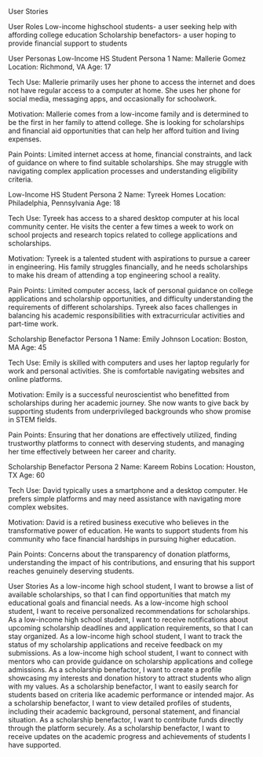 User Stories

User Roles
Low-income highschool students- a user seeking help with affording college education
Scholarship benefactors- a user hoping to provide financial support to students

User Personas
Low-Income HS Student Persona 1
Name: Mallerie Gomez
Location: Richmond, VA
Age: 17

Tech Use: Mallerie primarily uses her phone to access the internet and does not have regular access to a computer at home. She uses her phone for social media, messaging apps, and occasionally for schoolwork.

Motivation: Mallerie comes from a low-income family and is determined to be the first in her family to attend college. She is looking for scholarships and financial aid opportunities that can help her afford tuition and living expenses.

Pain Points: Limited internet access at home, financial constraints, and lack of guidance on where to find suitable scholarships. She may struggle with navigating complex application processes and understanding eligibility criteria.

Low-Income HS Student Persona 2
Name: Tyreek Homes
Location: Philadelphia, Pennsylvania
Age: 18

Tech Use: Tyreek has access to a shared desktop computer at his local community center. He visits the center a few times a week to work on school projects and research topics related to college applications and scholarships.

Motivation: Tyreek is a talented student with aspirations to pursue a career in engineering. His family struggles financially, and he needs scholarships to make his dream of attending a top engineering school a reality.

Pain Points: Limited computer access, lack of personal guidance on college applications and scholarship opportunities, and difficulty understanding the requirements of different scholarships. Tyreek also faces challenges in balancing his academic responsibilities with extracurricular activities and part-time work.


Scholarship Benefactor Persona 1
Name: Emily Johnson
Location: Boston, MA
Age: 45

Tech Use: Emily is skilled with computers and uses her laptop regularly for work and personal activities. She is comfortable navigating websites and online platforms.

Motivation: Emily is a successful neuroscientist who benefitted from scholarships during her academic journey. She now wants to give back by supporting students from underprivileged backgrounds who show promise in STEM fields.

Pain Points: Ensuring that her donations are effectively utilized, finding trustworthy platforms to connect with deserving students, and managing her time effectively between her career and charity.

Scholarship Benefactor Persona 2
Name: Kareem Robins
Location: Houston, TX
Age: 60

Tech Use: David typically uses a smartphone and a desktop computer. He prefers simple platforms and may need assistance with navigating more complex websites.

Motivation: David is a retired business executive who believes in the transformative power of education. He wants to support students from his community who face financial hardships in pursuing higher education.

Pain Points: Concerns about the transparency of donation platforms, understanding the impact of his contributions, and ensuring that his support reaches genuinely deserving students.

User Stories
As a low-income high school student, I want to browse a list of available scholarships, so that I can find opportunities that match my educational goals and financial needs.
As a low-income high school student, I want to receive personalized recommendations for scholarships.
As a low-income high school student, I want to receive notifications about upcoming scholarship deadlines and application requirements, so that I can stay organized.
As a low-income high school student, I want to track the status of my scholarship applications and receive feedback on my submissions.
As a low-income high school student, I want to connect with mentors who can provide guidance on scholarship applications and college admissions.
As a scholarship benefactor, I want to create a profile showcasing my interests and donation history to attract students who align with my values.
As a scholarship benefactor, I want to easily search for students based on criteria like academic performance or intended major.
As a scholarship benefactor, I want to view detailed profiles of students, including their academic background, personal statement, and financial situation.
As a scholarship benefactor, I want to contribute funds directly through the platform securely.
As a scholarship benefactor, I want to receive updates on the academic progress and achievements of students I have supported.
